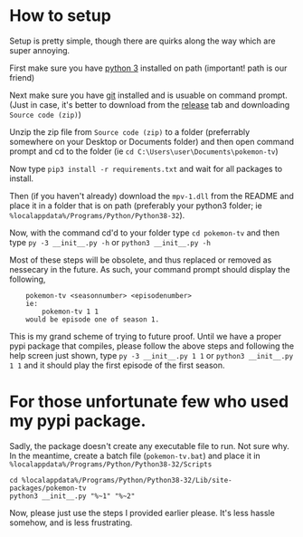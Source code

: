 # How to setup

Setup is pretty simple, though there are quirks along the way which are super annoying.

First make sure you have [python 3](https://www.python.org/downloads/) installed on path (important! path is our friend)

Next make sure you have [git](https://git-scm.com/downloads) installed and is usuable on command prompt. (Just in case, it's better to download from the [release](https://github.com/davFaithid/pokemon-tv/releases) tab and downloading `Source code (zip)`)

Unzip the zip file from `Source code (zip)` to a folder (preferrably somewhere on your Desktop or Documents folder) and then open command prompt and cd to the folder (ie `cd C:\Users\user\Documents\pokemon-tv`)

Now type `pip3 install -r requirements.txt` and wait for all packages to install. 

Then (if you haven't already) download the `mpv-1.dll` from the README and place it in a folder that is on path (preferably your python3 folder; ie `%localappdata%/Programs/Python/Python38-32`). 

Now, with the command cd'd to your folder type `cd pokemon-tv` and then type `py -3 __init__.py -h` or `python3 __init__.py -h`

Most of these steps will be obsolete, and thus replaced or removed as nessecary in the future. As such, your command prompt should display the following,
```
    pokemon-tv <seasonnumber> <episodenumber>
    ie:
        pokemon-tv 1 1
    would be episode one of season 1.
```
This is my grand scheme of trying to future proof. Until we have a proper pypi package that compiles, please follow the above steps and following the help screen just shown, type `py -3 __init__.py 1 1` or `python3 __init__.py 1 1` and it should play the first episode of the first season.

# For those unfortunate few who used my pypi package.

Sadly, the package doesn't create any executable file to run. Not sure why. In the meantime, create a batch file (`pokemon-tv.bat`) and place it in `%localappdata%/Programs/Python/Python38-32/Scripts`

```
cd %localappdata%/Programs/Python/Python38-32/Lib/site-packages/pokemon-tv
python3 __init__.py "%~1" "%~2"
```

Now, please just use the steps I provided earlier please. It's less hassle somehow, and is less frustrating.